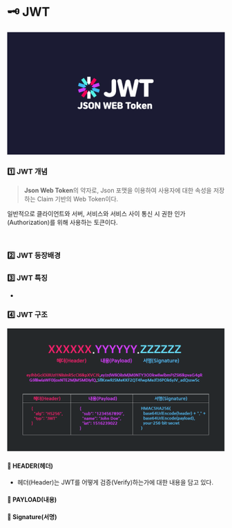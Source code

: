 # 🗝 JWT
<div align="center">
    <img src="./img/cover.png">
</div>

### 1️⃣ JWT 개념
> **Json Web Token**의 약자로,
> Json 포맷을 이용하여 사용자에 대한 속성을 저장하는 Claim 기반의 Web Token이다.

일반적으로 클라이언트와 서버, 서비스와 서비스 사이 통신 시 권한 인가(Authorization)를 위해 사용하는 토큰이다.

<br>

### 2️⃣ JWT 등장배경

### 3️⃣ JWT 특징
- 

### 4️⃣ JWT 구조
<div align="center">
    <img src="./img/jwt.png">
</div>

#### 📍 HEADER(헤더)
-  헤더(Header)는 JWT를 어떻게 검증(Verify)하는가에 대한 내용을 담고 있다.
#### 📍 PAYLOAD(내용)
#### 📍 Signature(서명)
